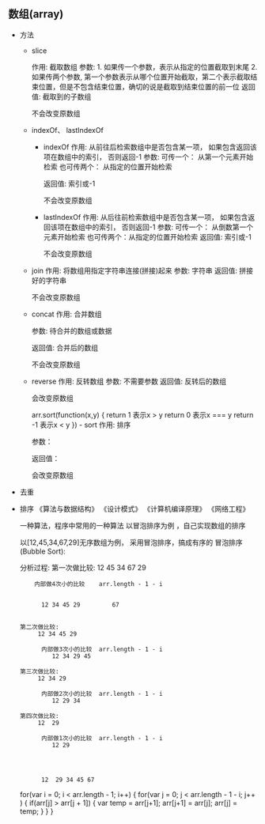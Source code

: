 ## 数组(array)
   - 方法
   		- slice

   			作用: 截取数组
   			参数: 
   				1. 如果传一个参数，表示从指定的位置截取到末尾
   				2. 如果传两个参数, 第一个参数表示从哪个位置开始截取，第二个表示截取结束位置，但是不包含结束位置，确切的说是截取到结束位置的前一位
   			返回值: 截取到的子数组

   			不会改变原数组

   		- indexOf、 lastIndexOf
   			- indexOf 
   				作用: 
   					从前往后检索数组中是否包含某一项，
   					如果包含返回该项在数组中的索引，
   					否则返回-1
   				参数: 
   					可传一个： 从第一个元素开始检索
   					也可传两个： 从指定的位置开始检索

   				返回值: 索引或-1

   				不会改变原数组

   			- lastIndexOf
   				作用: 
   					从后往前检索数组中是否包含某一项，
   					如果包含返回该项在数组中的索引，
   					否则返回-1
   				参数: 
   					可传一个： 从倒数第一个元素开始检索
   					也可传两个：从指定的位置开始检索
   				返回值: 索引或-1

   				不会改变原数组

   		- join
   			作用: 将数组用指定字符串连接(拼接)起来
   			参数: 字符串
   			返回值: 拼接好的字符串

   			不会改变原数组

   		- concat
   			作用: 合并数组

   			参数: 待合并的数组或数据
            
   			返回值: 合并后的数组

   			不会改变原数组

   		- reverse 
            作用: 反转数组
            参数: 不需要参数
            返回值: 反转后的数组

            会改变原数组

            arr.sort(function(x,y) {
                  return 1   表示x > y
                  return 0   表示x  === y
                  return -1  表示x < y
            })
         - sort 
            作用: 排序

            参数： 

            返回值： 

            会改变原数组

            
   - 去重

   - 排序
      《算法与数据结构》
      《设计模式》
      《计算机编译原理》
      《网络工程》

      一种算法，程序中常用的一种算法
      以冒泡排序为例 ，自己实现数组的排序


      以[12,45,34,67,29]无序数组为例，
      采用冒泡排序，搞成有序的
      冒泡排序(Bubble Sort):


      分析过程: 
         第一次做比较: 
             12 45 34 67 29 

             内部做4次小的比较    arr.length - 1 - i


               12 34 45 29         67 


         第二次做比较: 
              12 34 45 29

               内部做3次小的比较  arr.length - 1 - i
                  12 34 29 45  

         第三次做比较: 
              12 34 29

               内部做2次小的比较  arr.length - 1 - i
                  12 29 34 

         第四次做比较: 
              12  29

               内部做1次小的比较  arr.length - 1 - i
                  12 29




               12  29 34 45 67

















      for(var i = 0; i < arr.length - 1; i++) {
         for(var j = 0; j < arr.length - 1 - i; j++ ) {
         if(arr[j] > arr[j + 1]) {
            var temp = arr[j+1];
            arr[j+1] = arr[j];
            arr[j] = temp;
         }
      }
    }















